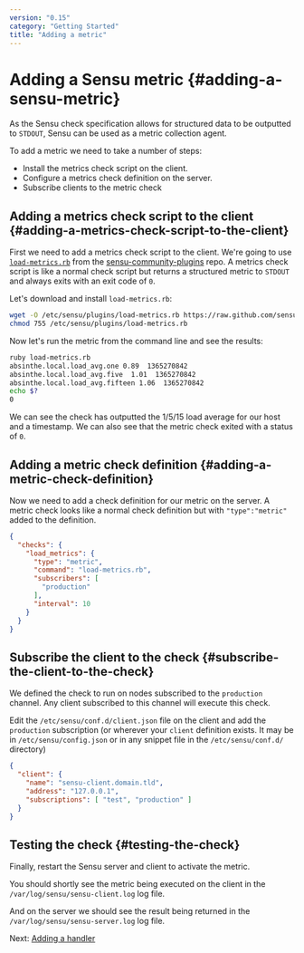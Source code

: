 ```yaml
---
version: "0.15"
category: "Getting Started"
title: "Adding a metric"
---
```


# Adding a Sensu metric {#adding-a-sensu-metric}

As the Sensu check specification allows for structured data to be
outputted to `STDOUT`, Sensu can be used as a metric collection agent.

To add a metric we need to take a number of steps:

* Install the metrics check script on the client.
* Configure a metrics check definition on the server.
* Subscribe clients to the metric check

## Adding a metrics check script to the client {#adding-a-metrics-check-script-to-the-client}

First we need to add a metrics check script to the client. We're going to use [`load-metrics.rb`](https://github.com/sensu/sensu-community-plugins/blob/master/plugins/system/load-metrics.rb) from the
[sensu-community-plugins](https://github.com/sensu/sensu-community-plugins) repo. A metrics check script is like a normal check script but returns a structured metric to `STDOUT` and always exits with an exit code of `0`.

Let's download and install `load-metrics.rb`:

~~~ bash
wget -O /etc/sensu/plugins/load-metrics.rb https://raw.github.com/sensu/sensu-community-plugins/master/plugins/system/load-metrics.rb
chmod 755 /etc/sensu/plugins/load-metrics.rb
~~~

Now let's run the metric from the command line and see the results:

~~~ bash
ruby load-metrics.rb
absinthe.local.load_avg.one 0.89  1365270842
absinthe.local.load_avg.five  1.01  1365270842
absinthe.local.load_avg.fifteen 1.06  1365270842
echo $?
0
~~~

We can see the check has outputted the 1/5/15 load average for our host
and a timestamp. We can also see that the metric check exited with a
status of `0`.

## Adding a metric check definition {#adding-a-metric-check-definition}

Now we need to add a check definition for our metric on the server. A metric check looks like a normal check definition but with `"type":"metric"` added to the definition.

~~~ json
{
  "checks": {
    "load_metrics": {
      "type": "metric",
      "command": "load-metrics.rb",
      "subscribers": [
        "production"
      ],
      "interval": 10
    }
  }
}
~~~

## Subscribe the client to the check {#subscribe-the-client-to-the-check}

We defined the check to run on nodes subscribed to the `production` channel.
Any client subscribed to this channel will execute this check.

Edit the `/etc/sensu/conf.d/client.json` file on the client and add the
`production` subscription (or wherever your `client` definition exists.  It may
be in `/etc/sensu/config.json` or in any snippet file in the
`/etc/sensu/conf.d/` directory)

~~~ json
{
  "client": {
    "name": "sensu-client.domain.tld",
    "address": "127.0.0.1",
    "subscriptions": [ "test", "production" ]
  }
}
~~~

## Testing the check {#testing-the-check}

Finally, restart the Sensu server and client to activate the metric.

You should shortly see the metric being executed on the client in the
`/var/log/sensu/sensu-client.log` log file.

And on the server we should see the result being returned in the
`/var/log/sensu/sensu-server.log` log file.

Next: [Adding a handler](adding_a_handler)
